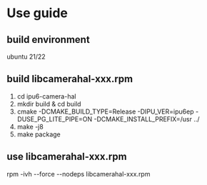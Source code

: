 # Use guide

## build environment
ubuntu 21/22

## build libcamerahal-xxx.rpm
1. cd ipu6-camera-hal
2. mkdir build & cd build
3. cmake -DCMAKE_BUILD_TYPE=Release -DIPU_VER=ipu6ep
         -DUSE_PG_LITE_PIPE=ON -DCMAKE_INSTALL_PREFIX=/usr ../
4. make -j8
5. make package

## use libcamerahal-xxx.rpm
rpm -ivh --force --nodeps libcamerahal-xxx.rpm
